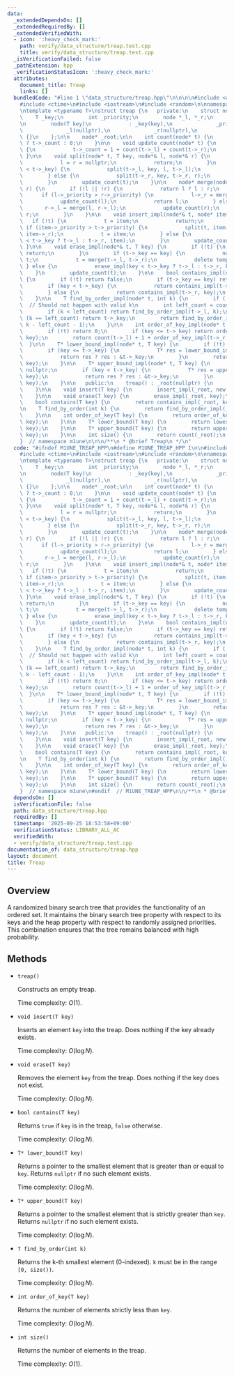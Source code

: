 ```yaml
---
data:
  _extendedDependsOn: []
  _extendedRequiredBy: []
  _extendedVerifiedWith:
  - icon: ':heavy_check_mark:'
    path: verify/data_structure/treap.test.cpp
    title: verify/data_structure/treap.test.cpp
  _isVerificationFailed: false
  _pathExtension: hpp
  _verificationStatusIcon: ':heavy_check_mark:'
  attributes:
    document_title: Treap
    links: []
  bundledCode: "#line 1 \"data_structure/treap.hpp\"\n\n\n\n#include <algorithm>\n\
    #include <ctime>\n#include <iostream>\n#include <random>\n\nnamespace m1une {\n\
    \ntemplate <typename T>\nstruct treap {\n   private:\n    struct node {\n    \
    \    T _key;\n        int _priority;\n        node *_l, *_r;\n        int _count;\n\
    \n        node(T key)\n            : _key(key),\n              _priority(rand()),\n\
    \              _l(nullptr),\n              _r(nullptr),\n              _count(1)\
    \ {}\n    };\n\n    node* _root;\n\n    int count(node* t) {\n        return t\
    \ ? t->_count : 0;\n    }\n\n    void update_count(node* t) {\n        if (t)\
    \ {\n            t->_count = 1 + count(t->_l) + count(t->_r);\n        }\n   \
    \ }\n\n    void split(node* t, T key, node*& l, node*& r) {\n        if (!t) {\n\
    \            l = r = nullptr;\n            return;\n        }\n        if (key\
    \ < t->_key) {\n            split(t->_l, key, l, t->_l);\n            r = t;\n\
    \        } else {\n            split(t->_r, key, t->_r, r);\n            l = t;\n\
    \        }\n        update_count(t);\n    }\n\n    node* merge(node* l, node*\
    \ r) {\n        if (!l || !r) {\n            return l ? l : r;\n        }\n  \
    \      if (l->_priority > r->_priority) {\n            l->_r = merge(l->_r, r);\n\
    \            update_count(l);\n            return l;\n        } else {\n     \
    \       r->_l = merge(l, r->_l);\n            update_count(r);\n            return\
    \ r;\n        }\n    }\n\n    void insert_impl(node*& t, node* item) {\n     \
    \   if (!t) {\n            t = item;\n            return;\n        }\n       \
    \ if (item->_priority > t->_priority) {\n            split(t, item->_key, item->_l,\
    \ item->_r);\n            t = item;\n        } else {\n            insert_impl(item->_key\
    \ < t->_key ? t->_l : t->_r, item);\n        }\n        update_count(t);\n   \
    \ }\n\n    void erase_impl(node*& t, T key) {\n        if (!t) {\n           \
    \ return;\n        }\n        if (t->_key == key) {\n            node* temp =\
    \ t;\n            t = merge(t->_l, t->_r);\n            delete temp;\n       \
    \ } else {\n            erase_impl(key < t->_key ? t->_l : t->_r, key);\n    \
    \    }\n        update_count(t);\n    }\n\n    bool contains_impl(node* t, T key)\
    \ {\n        if (!t) return false;\n        if (t->_key == key) return true;\n\
    \        if (key < t->_key) {\n            return contains_impl(t->_l, key);\n\
    \        } else {\n            return contains_impl(t->_r, key);\n        }\n\
    \    }\n\n    T find_by_order_impl(node* t, int k) {\n        if (!t) return T();\
    \  // Should not happen with valid k\n        int left_count = count(t->_l);\n\
    \        if (k < left_count) return find_by_order_impl(t->_l, k);\n        if\
    \ (k == left_count) return t->_key;\n        return find_by_order_impl(t->_r,\
    \ k - left_count - 1);\n    }\n\n    int order_of_key_impl(node* t, T key) {\n\
    \        if (!t) return 0;\n        if (key <= t->_key) return order_of_key_impl(t->_l,\
    \ key);\n        return count(t->_l) + 1 + order_of_key_impl(t->_r, key);\n  \
    \  }\n\n    T* lower_bound_impl(node* t, T key) {\n        if (!t) return nullptr;\n\
    \        if (key <= t->_key) {\n            T* res = lower_bound_impl(t->_l, key);\n\
    \            return res ? res : &t->_key;\n        }\n        return lower_bound_impl(t->_r,\
    \ key);\n    }\n\n    T* upper_bound_impl(node* t, T key) {\n        if (!t) return\
    \ nullptr;\n        if (key < t->_key) {\n            T* res = upper_bound_impl(t->_l,\
    \ key);\n            return res ? res : &t->_key;\n        }\n        return upper_bound_impl(t->_r,\
    \ key);\n    }\n\n   public:\n    treap() : _root(nullptr) {\n        srand(time(NULL));\n\
    \    }\n\n    void insert(T key) {\n        insert_impl(_root, new node(key));\n\
    \    }\n\n    void erase(T key) {\n        erase_impl(_root, key);\n    }\n\n\
    \    bool contains(T key) {\n        return contains_impl(_root, key);\n    }\n\
    \n    T find_by_order(int k) {\n        return find_by_order_impl(_root, k);\n\
    \    }\n\n    int order_of_key(T key) {\n        return order_of_key_impl(_root,\
    \ key);\n    }\n\n    T* lower_bound(T key) {\n        return lower_bound_impl(_root,\
    \ key);\n    }\n\n    T* upper_bound(T key) {\n        return upper_bound_impl(_root,\
    \ key);\n    }\n\n    int size() {\n        return count(_root);\n    }\n};\n\n\
    }  // namespace m1une\n\n\n/**\n * @brief Treap\n */\n"
  code: "#ifndef M1UNE_TREAP_HPP\n#define M1UNE_TREAP_HPP 1\n\n#include <algorithm>\n\
    #include <ctime>\n#include <iostream>\n#include <random>\n\nnamespace m1une {\n\
    \ntemplate <typename T>\nstruct treap {\n   private:\n    struct node {\n    \
    \    T _key;\n        int _priority;\n        node *_l, *_r;\n        int _count;\n\
    \n        node(T key)\n            : _key(key),\n              _priority(rand()),\n\
    \              _l(nullptr),\n              _r(nullptr),\n              _count(1)\
    \ {}\n    };\n\n    node* _root;\n\n    int count(node* t) {\n        return t\
    \ ? t->_count : 0;\n    }\n\n    void update_count(node* t) {\n        if (t)\
    \ {\n            t->_count = 1 + count(t->_l) + count(t->_r);\n        }\n   \
    \ }\n\n    void split(node* t, T key, node*& l, node*& r) {\n        if (!t) {\n\
    \            l = r = nullptr;\n            return;\n        }\n        if (key\
    \ < t->_key) {\n            split(t->_l, key, l, t->_l);\n            r = t;\n\
    \        } else {\n            split(t->_r, key, t->_r, r);\n            l = t;\n\
    \        }\n        update_count(t);\n    }\n\n    node* merge(node* l, node*\
    \ r) {\n        if (!l || !r) {\n            return l ? l : r;\n        }\n  \
    \      if (l->_priority > r->_priority) {\n            l->_r = merge(l->_r, r);\n\
    \            update_count(l);\n            return l;\n        } else {\n     \
    \       r->_l = merge(l, r->_l);\n            update_count(r);\n            return\
    \ r;\n        }\n    }\n\n    void insert_impl(node*& t, node* item) {\n     \
    \   if (!t) {\n            t = item;\n            return;\n        }\n       \
    \ if (item->_priority > t->_priority) {\n            split(t, item->_key, item->_l,\
    \ item->_r);\n            t = item;\n        } else {\n            insert_impl(item->_key\
    \ < t->_key ? t->_l : t->_r, item);\n        }\n        update_count(t);\n   \
    \ }\n\n    void erase_impl(node*& t, T key) {\n        if (!t) {\n           \
    \ return;\n        }\n        if (t->_key == key) {\n            node* temp =\
    \ t;\n            t = merge(t->_l, t->_r);\n            delete temp;\n       \
    \ } else {\n            erase_impl(key < t->_key ? t->_l : t->_r, key);\n    \
    \    }\n        update_count(t);\n    }\n\n    bool contains_impl(node* t, T key)\
    \ {\n        if (!t) return false;\n        if (t->_key == key) return true;\n\
    \        if (key < t->_key) {\n            return contains_impl(t->_l, key);\n\
    \        } else {\n            return contains_impl(t->_r, key);\n        }\n\
    \    }\n\n    T find_by_order_impl(node* t, int k) {\n        if (!t) return T();\
    \  // Should not happen with valid k\n        int left_count = count(t->_l);\n\
    \        if (k < left_count) return find_by_order_impl(t->_l, k);\n        if\
    \ (k == left_count) return t->_key;\n        return find_by_order_impl(t->_r,\
    \ k - left_count - 1);\n    }\n\n    int order_of_key_impl(node* t, T key) {\n\
    \        if (!t) return 0;\n        if (key <= t->_key) return order_of_key_impl(t->_l,\
    \ key);\n        return count(t->_l) + 1 + order_of_key_impl(t->_r, key);\n  \
    \  }\n\n    T* lower_bound_impl(node* t, T key) {\n        if (!t) return nullptr;\n\
    \        if (key <= t->_key) {\n            T* res = lower_bound_impl(t->_l, key);\n\
    \            return res ? res : &t->_key;\n        }\n        return lower_bound_impl(t->_r,\
    \ key);\n    }\n\n    T* upper_bound_impl(node* t, T key) {\n        if (!t) return\
    \ nullptr;\n        if (key < t->_key) {\n            T* res = upper_bound_impl(t->_l,\
    \ key);\n            return res ? res : &t->_key;\n        }\n        return upper_bound_impl(t->_r,\
    \ key);\n    }\n\n   public:\n    treap() : _root(nullptr) {\n        srand(time(NULL));\n\
    \    }\n\n    void insert(T key) {\n        insert_impl(_root, new node(key));\n\
    \    }\n\n    void erase(T key) {\n        erase_impl(_root, key);\n    }\n\n\
    \    bool contains(T key) {\n        return contains_impl(_root, key);\n    }\n\
    \n    T find_by_order(int k) {\n        return find_by_order_impl(_root, k);\n\
    \    }\n\n    int order_of_key(T key) {\n        return order_of_key_impl(_root,\
    \ key);\n    }\n\n    T* lower_bound(T key) {\n        return lower_bound_impl(_root,\
    \ key);\n    }\n\n    T* upper_bound(T key) {\n        return upper_bound_impl(_root,\
    \ key);\n    }\n\n    int size() {\n        return count(_root);\n    }\n};\n\n\
    }  // namespace m1une\n#endif  // M1UNE_TREAP_HPP\n\n/**\n * @brief Treap\n */\n"
  dependsOn: []
  isVerificationFile: false
  path: data_structure/treap.hpp
  requiredBy: []
  timestamp: '2025-09-25 18:53:58+09:00'
  verificationStatus: LIBRARY_ALL_AC
  verifiedWith:
  - verify/data_structure/treap.test.cpp
documentation_of: data_structure/treap.hpp
layout: document
title: Treap
---
```


## Overview

A randomized binary search tree that provides the functionality of an ordered set. It maintains the binary search tree property with respect to its keys and the heap property with respect to randomly assigned priorities. This combination ensures that the tree remains balanced with high probability.

## Methods

* `treap()`

  Constructs an empty treap.

  Time complexity: $O(1)$.

* `void insert(T key)`

  Inserts an element `key` into the treap. Does nothing if the key already exists.
  
  Time complexity: $O(\log N)$.

* `void erase(T key)`

  Removes the element `key` from the treap. Does nothing if the key does not exist.
  
  Time complexity: $O(\log N)$.

* `bool contains(T key)`

  Returns `true` if `key` is in the treap, `false` otherwise.
  
  Time complexity: $O(\log N)$.

* `T* lower_bound(T key)`

  Returns a pointer to the smallest element that is greater than or equal to `key`. Returns `nullptr` if no such element exists.
  
  Time complexity: $O(\log N)$.

* `T* upper_bound(T key)`

  Returns a pointer to the smallest element that is strictly greater than `key`. Returns `nullptr` if no such element exists.
  
  Time complexity: $O(\log N)$.

* `T find_by_order(int k)`

  Returns the k-th smallest element (0-indexed). `k` must be in the range `[0, size())`.
  
  Time complexity: $O(\log N)$.

* `int order_of_key(T key)`

  Returns the number of elements strictly less than `key`.
  
  Time complexity: $O(\log N)$.

* `int size()`

  Returns the number of elements in the treap.
  
  Time complexity: $O(1)$.
